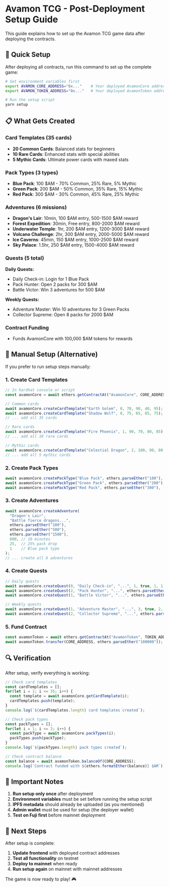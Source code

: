# Avamon TCG - Post-Deployment Setup Guide

This guide explains how to set up the Avamon TCG game data after deploying the contracts.

## 🚀 Quick Setup

After deploying all contracts, run this command to set up the complete game:

```bash
# Set environment variables first
export AVAMON_CORE_ADDRESS="0x..."    # Your deployed AvamonCore address
export AVAMON_TOKEN_ADDRESS="0x..."   # Your deployed AvamonToken address

# Run the setup script
yarn setup
```

## 📋 What Gets Created

### Card Templates (35 cards)
- **20 Common Cards**: Balanced stats for beginners
- **10 Rare Cards**: Enhanced stats with special abilities
- **5 Mythic Cards**: Ultimate power cards with maxed stats

### Pack Types (3 types)
- **Blue Pack**: 100 $AM - 70% Common, 25% Rare, 5% Mythic
- **Green Pack**: 200 $AM - 50% Common, 35% Rare, 15% Mythic
- **Red Pack**: 300 $AM - 30% Common, 45% Rare, 25% Mythic

### Adventures (6 missions)
- **Dragon's Lair**: 10min, 100 $AM entry, 500-1500 $AM reward
- **Forest Expedition**: 30min, Free entry, 800-2000 $AM reward
- **Underwater Temple**: 1hr, 200 $AM entry, 1200-3000 $AM reward
- **Volcano Challenge**: 2hr, 300 $AM entry, 2000-5000 $AM reward
- **Ice Caverns**: 45min, 150 $AM entry, 1000-2500 $AM reward
- **Sky Palace**: 1.5hr, 250 $AM entry, 1500-4000 $AM reward

### Quests (5 total)
**Daily Quests:**
- Daily Check-in: Login for 1 Blue Pack
- Pack Hunter: Open 2 packs for 300 $AM
- Battle Victor: Win 3 adventures for 500 $AM

**Weekly Quests:**
- Adventure Master: Win 10 adventures for 3 Green Packs
- Collector Supreme: Open 8 packs for 2000 $AM

### Contract Funding
- Funds AvamonCore with 100,000 $AM tokens for rewards

## 🔧 Manual Setup (Alternative)

If you prefer to run setup steps manually:

### 1. Create Card Templates

```javascript
// In hardhat console or script
const avamonCore = await ethers.getContractAt("AvamonCore", CORE_ADDRESS);

// Common cards
await avamonCore.createCardTemplate("Earth Golem", 0, 70, 90, 40, 95);
await avamonCore.createCardTemplate("Shadow Wolf", 0, 75, 65, 85, 75);
// ... add all 35 cards

// Rare cards
await avamonCore.createCardTemplate("Fire Phoenix", 1, 90, 70, 80, 85);
// ... add all 10 rare cards

// Mythic cards
await avamonCore.createCardTemplate("Celestial Dragon", 2, 100, 90, 80, 100);
// ... add all 5 mythic cards
```

### 2. Create Pack Types

```javascript
await avamonCore.createPackType("Blue Pack", ethers.parseEther("100"), [70, 25, 5]);
await avamonCore.createPackType("Green Pack", ethers.parseEther("200"), [50, 35, 15]);
await avamonCore.createPackType("Red Pack", ethers.parseEther("300"), [30, 45, 25]);
```

### 3. Create Adventures

```javascript
await avamonCore.createAdventure(
  "Dragon's Lair",
  "Battle fierce dragons...",
  ethers.parseEther("100"),
  ethers.parseEther("500"),
  ethers.parseEther("1500"),
  600, // 10 minutes
  25,  // 25% pack drop
  1    // Blue pack type
);
// ... create all 6 adventures
```

### 4. Create Quests

```javascript
// Daily quests
await avamonCore.createQuest(0, "Daily Check-in", "...", 1, true, 1, 1, 1);
await avamonCore.createQuest(2, "Pack Hunter", "...", ethers.parseEther("300"), false, 0, 2, 1);
await avamonCore.createQuest(1, "Battle Victor", "...", ethers.parseEther("500"), false, 0, 3, 1);

// Weekly quests
await avamonCore.createQuest(1, "Adventure Master", "...", 3, true, 2, 10, 7);
await avamonCore.createQuest(2, "Collector Supreme", "...", ethers.parseEther("2000"), false, 0, 8, 7);
```

### 5. Fund Contract

```javascript
const avamonToken = await ethers.getContractAt("AvamonToken", TOKEN_ADDRESS);
await avamonToken.transfer(CORE_ADDRESS, ethers.parseEther("100000"));
```

## 🔍 Verification

After setup, verify everything is working:

```javascript
// Check card templates
const cardTemplates = [];
for(let i = 1; i <= 35; i++) {
  const template = await avamonCore.getCardTemplate(i);
  cardTemplates.push(template);
}
console.log(`${cardTemplates.length} card templates created`);

// Check pack types
const packTypes = [];
for(let i = 1; i <= 3; i++) {
  const packType = await avamonCore.packTypes(i);
  packTypes.push(packType);
}
console.log(`${packTypes.length} pack types created`);

// Check contract balance
const balance = await avamonToken.balanceOf(CORE_ADDRESS);
console.log(`Contract funded with ${ethers.formatEther(balance)} $AM`);
```

## 🚨 Important Notes

1. **Run setup only once** after deployment
2. **Environment variables** must be set before running the setup script
3. **IPFS metadata** should already be uploaded (as you mentioned)
4. **Admin wallet** must be used for setup (the deployer wallet)
5. **Test on Fuji first** before mainnet deployment

## 🎯 Next Steps

After setup is complete:

1. **Update frontend** with deployed contract addresses
2. **Test all functionality** on testnet
3. **Deploy to mainnet** when ready
4. **Run setup again** on mainnet with mainnet addresses

The game is now ready to play! 🎮
